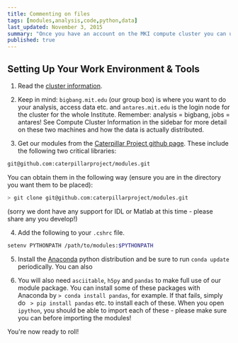 ```yaml
---
title: Commenting on files
tags: [modules,analysis,code,python,data]
last_updated: November 3, 2015
summary: "Once you have an account on the MKI compute cluster you can use these tools to get your started on accessing the Caterpillar data."
published: true
---
```


## Setting Up Your Work Environment & Tools

1. Read the [cluster information](https://github.com/caterpillarproject/wiki/wiki/Cluster-Information).

2. Keep in mind: `bigbang.mit.edu` (our group box) is where you want to do your analysis, access data etc. and `antares.mit.edu` is the login node for the cluster for the whole Institute. Remember: analysis = bigbang, jobs = antares! See Compute Cluster Information in the sidebar for more detail on these two machines and how the data is actually distributed.

3. Get our modules from the [Caterpillar Project github page](https://github.com/caterpillarproject). These include the following two critical libraries:

```bash
git@github.com:caterpillarproject/modules.git
```

You can obtain them in the following way (ensure you are in the directory you want them to be placed):

```bash
> git clone git@github.com:caterpillarproject/modules.git
```

(sorry we dont have any support for IDL or Matlab at this time - please share any you develop!)

4. Add the following to your `.cshrc` file.

```bash
setenv PYTHONPATH /path/to/modules:$PYTHONPATH
```

5. Install the [Anaconda](https://store.continuum.io/cshop/anaconda/) python distribution and be sure to run `conda update` periodically. You can also

6. You will also need `asciitable`, `h5py` and `pandas` to make full use of our module package. You can install some of these packages with Anaconda by `> conda install pandas`, for example. If that fails, simply do ` > pip install pandas` etc. to install each of these. When you open `ipython`, you should be able to import each of these - please make sure you can before importing the modules! 

You're now ready to roll!